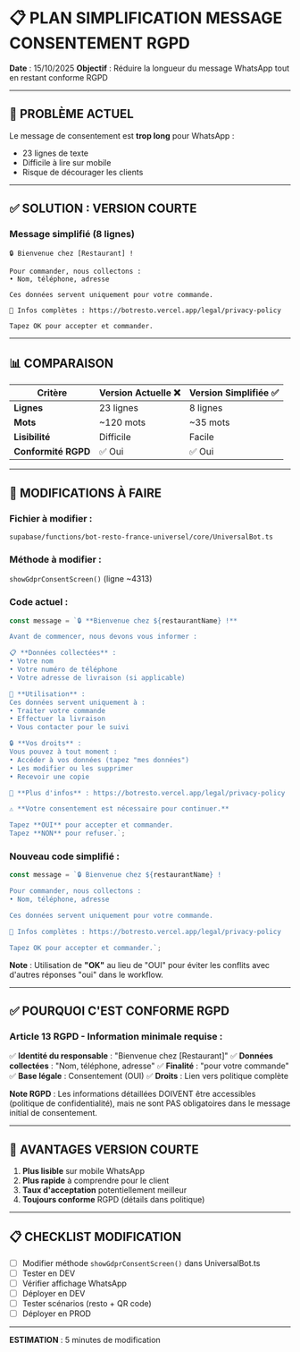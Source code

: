 # 📋 PLAN SIMPLIFICATION MESSAGE CONSENTEMENT RGPD

**Date** : 15/10/2025
**Objectif** : Réduire la longueur du message WhatsApp tout en restant conforme RGPD

---

## 🎯 PROBLÈME ACTUEL

Le message de consentement est **trop long** pour WhatsApp :
- 23 lignes de texte
- Difficile à lire sur mobile
- Risque de décourager les clients

---

## ✅ SOLUTION : VERSION COURTE

### **Message simplifié (8 lignes)**

```
🔒 Bienvenue chez [Restaurant] !

Pour commander, nous collectons :
• Nom, téléphone, adresse

Ces données servent uniquement pour votre commande.

📄 Infos complètes : https://botresto.vercel.app/legal/privacy-policy

Tapez OK pour accepter et commander.
```

---

## 📊 COMPARAISON

| Critère | Version Actuelle ❌ | Version Simplifiée ✅ |
|---------|-------------------|---------------------|
| **Lignes** | 23 lignes | 8 lignes |
| **Mots** | ~120 mots | ~35 mots |
| **Lisibilité** | Difficile | Facile |
| **Conformité RGPD** | ✅ Oui | ✅ Oui |

---

## 🔧 MODIFICATIONS À FAIRE

### **Fichier à modifier** :
`supabase/functions/bot-resto-france-universel/core/UniversalBot.ts`

### **Méthode à modifier** :
`showGdprConsentScreen()` (ligne ~4313)

### **Code actuel** :
```typescript
const message = `🔒 **Bienvenue chez ${restaurantName} !**

Avant de commencer, nous devons vous informer :

📋 **Données collectées** :
• Votre nom
• Votre numéro de téléphone
• Votre adresse de livraison (si applicable)

🎯 **Utilisation** :
Ces données servent uniquement à :
• Traiter votre commande
• Effectuer la livraison
• Vous contacter pour le suivi

🔒 **Vos droits** :
Vous pouvez à tout moment :
• Accéder à vos données (tapez "mes données")
• Les modifier ou les supprimer
• Recevoir une copie

📄 **Plus d'infos** : https://botresto.vercel.app/legal/privacy-policy

⚠️ **Votre consentement est nécessaire pour continuer.**

Tapez **OUI** pour accepter et commander.
Tapez **NON** pour refuser.`;
```

### **Nouveau code simplifié** :
```typescript
const message = `🔒 Bienvenue chez ${restaurantName} !

Pour commander, nous collectons :
• Nom, téléphone, adresse

Ces données servent uniquement pour votre commande.

📄 Infos complètes : https://botresto.vercel.app/legal/privacy-policy

Tapez OK pour accepter et commander.`;
```

**Note** : Utilisation de **"OK"** au lieu de "OUI" pour éviter les conflits avec d'autres réponses "oui" dans le workflow.

---

## ✅ POURQUOI C'EST CONFORME RGPD

### **Article 13 RGPD - Information minimale requise** :

✅ **Identité du responsable** : "Bienvenue chez [Restaurant]"
✅ **Données collectées** : "Nom, téléphone, adresse"
✅ **Finalité** : "pour votre commande"
✅ **Base légale** : Consentement (OUI)
✅ **Droits** : Lien vers politique complète

**Note RGPD** : Les informations détaillées DOIVENT être accessibles (politique de confidentialité), mais ne sont PAS obligatoires dans le message initial de consentement.

---

## 🎯 AVANTAGES VERSION COURTE

1. **Plus lisible** sur mobile WhatsApp
2. **Plus rapide** à comprendre pour le client
3. **Taux d'acceptation** potentiellement meilleur
4. **Toujours conforme** RGPD (détails dans politique)

---

## 📋 CHECKLIST MODIFICATION

- [ ] Modifier méthode `showGdprConsentScreen()` dans UniversalBot.ts
- [ ] Tester en DEV
- [ ] Vérifier affichage WhatsApp
- [ ] Déployer en DEV
- [ ] Tester scénarios (resto + QR code)
- [ ] Déployer en PROD

---

**ESTIMATION** : 5 minutes de modification
